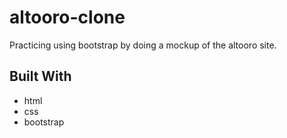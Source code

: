 # altooro-clone

Practicing using bootstrap by doing a mockup of the altooro site. 

## Built With
- html
- css
- bootstrap
